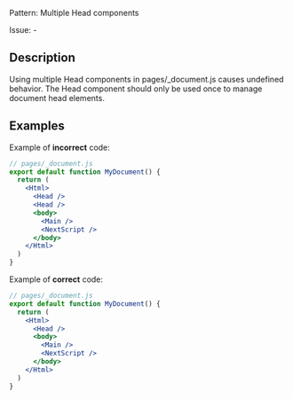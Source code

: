 Pattern: Multiple Head components

Issue: -

## Description

Using multiple Head components in pages/_document.js causes undefined behavior. The Head component should only be used once to manage document head elements.

## Examples

Example of **incorrect** code:
```jsx
// pages/_document.js
export default function MyDocument() {
  return (
    <Html>
      <Head />
      <Head />
      <body>
        <Main />
        <NextScript />
      </body>
    </Html>
  )
}
```

Example of **correct** code:
```jsx
// pages/_document.js
export default function MyDocument() {
  return (
    <Html>
      <Head />
      <body>
        <Main />
        <NextScript />
      </body>
    </Html>
  )
}
```